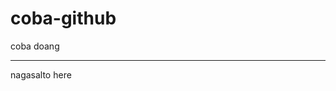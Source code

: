 # coba-github
coba doang


--------------------------------------------------------------------------
nagasalto here
